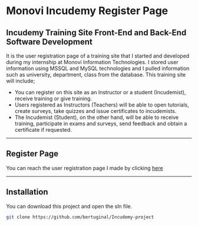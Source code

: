 # Monovi Incudemy Register Page
## Incudemy Training Site Front-End and Back-End Software Development
It is the user registration page of a training site that I started and developed during my internship at Monovi Information Technologies.
I stored user information using MSSQL and MySQL technologies and I pulled information such as university, department, class from the database.
This training site will include;
* You can register on this site as an Instructor or a student (Incudemist), receive training or give training.
* Users registered as Instructors (Teachers) will be able to open tutorials, create surveys, take quizzes and issue certificates to incudemists.
* The Incudemist (Student), on the other hand, will be able to receive training, participate in exams and surveys, send feedback and obtain a certificate if requested.

---

## Register Page
You can reach the user registration page I made by clicking [here](http://incudemy.monovi.com.tr/Auth/UserAdd)

---

## Installation

You can download this project and open the sln file.

```bash
git clone https://github.com/bertuginal/Incudemy-project
```
